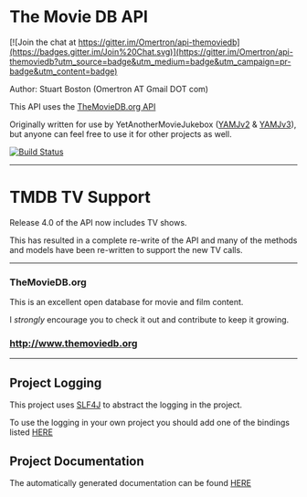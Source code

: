 The Movie DB API
================

[![Join the chat at https://gitter.im/Omertron/api-themoviedb](https://badges.gitter.im/Join%20Chat.svg)](https://gitter.im/Omertron/api-themoviedb?utm_source=badge&utm_medium=badge&utm_campaign=pr-badge&utm_content=badge)

Author: Stuart Boston (Omertron AT Gmail DOT com)

This API uses the [TheMovieDB.org API](http://api.themoviedb.org/)

Originally written for use by YetAnotherMovieJukebox ([YAMJv2](https://github.com/YAMJ/yamj-v2) & [YAMJv3](https://github.com/YAMJ/yamj-v3)), but anyone can feel free to use it for other projects as well.

[![Build Status](http://jenkins.omertron.com/job/API-TheMovieDb/badge/icon)](http://jenkins.omertron.com/job/API-TheMovieDb)

***

TMDB TV Support
===============

Release 4.0 of the API now includes TV shows.

This has resulted in a complete re-write of the API and many of the methods and models have been re-written to support the new TV calls.


***
### TheMovieDB.org
This is an excellent open database for movie and film content.

I *strongly* encourage you to check it out and contribute to keep it growing.

### http://www.themoviedb.org
***
Project Logging
---------------
This project uses [SLF4J](http://www.slf4j.org) to abstract the logging in the project.

To use the logging in your own project you should add one of the bindings listed [HERE](http://www.slf4j.org/manual.html#swapping)

Project Documentation
---------------------
The automatically generated documentation can be found [HERE](http://omertron.github.com/api-themoviedb/)
